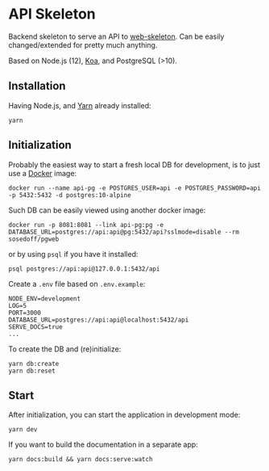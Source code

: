 # API Skeleton

Backend skeleton to serve an API to [web-skeleton](https://github.com/blazing-edge-labs/web-skeleton).
Can be easily changed/extended for pretty much anything.

Based on Node.js (12), [Koa](https://koajs.com), and PostgreSQL (>10).

## Installation

Having Node.js, and [Yarn](https://yarnpkg.com) already installed:

```
yarn
```

## Initialization

Probably the easiest way to start a fresh local DB for development, is to just use a [Docker](https://www.docker.com) image:

```
docker run --name api-pg -e POSTGRES_USER=api -e POSTGRES_PASSWORD=api -p 5432:5432 -d postgres:10-alpine
```

Such DB can be easily viewed using another docker image:

```
docker run -p 8081:8081 --link api-pg:pg -e DATABASE_URL=postgres://api:api@pg:5432/api?sslmode=disable --rm sosedoff/pgweb
```

or by using `psql` if you have it installed:

```
psql postgres://api:api@127.0.0.1:5432/api
```

Create a `.env` file based on `.env.example`:

```
NODE_ENV=development
LOG=5
PORT=3000
DATABASE_URL=postgres://api:api@localhost:5432/api
SERVE_DOCS=true
...
```


To create the DB and (re)initialize:

```
yarn db:create
yarn db:reset
```

## Start

After initialization, you can start the application in development mode:

```
yarn dev
```

If you want to build the documentation in a separate app:

```
yarn docs:build && yarn docs:serve:watch
```
